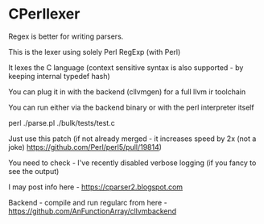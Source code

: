﻿# CPerllexer

Regex is better for writing parsers.

This is the lexer using solely Perl RegExp (with Perl)

It lexes the C language (context sensitive syntax is also supported - by keeping internal typedef hash)

You can plug it in with the backend (cllvmgen) for a full llvm ir toolchain

You can run either via the backend binary or with the perl interpreter itself

perl ./parse.pl ./bulk/tests/test.c

Just use this patch (if not already merged - it increases speed by 2x (not a joke) https://github.com/Perl/perl5/pull/19814)

You need to check - I've recently disabled verbose logging (if you fancy to see the output)

I may post info here - https://cparser2.blogspot.com


Backend - compile and run regularc from here - https://github.com/AnFunctionArray/cllvmbackend
